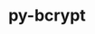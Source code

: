 ---
title: "py-bcrypt"
layout: cache
categories: [package, develop]
meta: {"compilers": ["gcc@=11.4.0", "gcc@=9.4.0", "oneapi@=2024.2.1"], "num_specs": 21, "num_specs_by_stack": {"e4s": 6, "e4s-neoverse-v2": 6, "e4s-neoverse_v1": 2, "e4s-oneapi": 6, "e4s-power": 1, "root": 21}, "oss": ["ubuntu20.04", "ubuntu22.04"], "platforms": ["linux"], "stacks": ["e4s", "e4s-neoverse-v2", "e4s-neoverse_v1", "e4s-oneapi", "e4s-power", "root"], "targets": ["neoverse_v1", "neoverse_v2", "ppc64le", "x86_64_v3"], "versions": ["3.2.0"]}
spec_details: [{"compiler": "gcc@=11.4.0", "hash": "23efqelsjondeetywii4xoa7mlxks2m7", "os": "ubuntu22.04", "platform": "linux", "size": "-", "stacks": ["e4s-neoverse-v2", "root"], "target": "neoverse_v2", "variants": ["build_system=python_pip"], "versions": ["3.2.0"]}, {"compiler": "oneapi@=2024.2.1", "hash": "2flzorddru76vugvemz7zbaekg47ghm3", "os": "ubuntu22.04", "platform": "linux", "size": "-", "stacks": ["e4s-oneapi", "root"], "target": "x86_64_v3", "variants": ["build_system=python_pip"], "versions": ["3.2.0"]}, {"compiler": "gcc@=11.4.0", "hash": "3udou6qaphvpvtgjvzu25icmo5qcjsfh", "os": "ubuntu22.04", "platform": "linux", "size": "-", "stacks": ["e4s", "root"], "target": "x86_64_v3", "variants": ["build_system=python_pip"], "versions": ["3.2.0"]}, {"compiler": "gcc@=11.4.0", "hash": "6dr6pg4fxqhknqj76seiuvamjzsiskvt", "os": "ubuntu22.04", "platform": "linux", "size": "-", "stacks": ["e4s-neoverse_v1", "root"], "target": "neoverse_v1", "variants": ["build_system=python_pip"], "versions": ["3.2.0"]}, {"compiler": "gcc@=11.4.0", "hash": "7f563rf2jkbv5uslh6vgjkem524uayd6", "os": "ubuntu22.04", "platform": "linux", "size": "-", "stacks": ["e4s-neoverse-v2", "root"], "target": "neoverse_v2", "variants": ["build_system=python_pip"], "versions": ["3.2.0"]}, {"compiler": "gcc@=11.4.0", "hash": "ad56mumhqj2yrduz257ffwsuhn5dognp", "os": "ubuntu22.04", "platform": "linux", "size": "-", "stacks": ["e4s-neoverse-v2", "root"], "target": "neoverse_v2", "variants": ["build_system=python_pip"], "versions": ["3.2.0"]}, {"compiler": "oneapi@=2024.2.1", "hash": "d62hhg7x372k37eqgu33uk6p6qq2x565", "os": "ubuntu22.04", "platform": "linux", "size": "-", "stacks": ["e4s-oneapi", "root"], "target": "x86_64_v3", "variants": ["build_system=python_pip"], "versions": ["3.2.0"]}, {"compiler": "gcc@=11.4.0", "hash": "dmg34odsafgvkeuh6x4wb6dnkejyos4n", "os": "ubuntu22.04", "platform": "linux", "size": "-", "stacks": ["e4s-neoverse-v2", "root"], "target": "neoverse_v2", "variants": ["build_system=python_pip"], "versions": ["3.2.0"]}, {"compiler": "oneapi@=2024.2.1", "hash": "fjpwirriipdrirpu5pniej53pljc7gee", "os": "ubuntu22.04", "platform": "linux", "size": "-", "stacks": ["e4s-oneapi", "root"], "target": "x86_64_v3", "variants": ["build_system=python_pip"], "versions": ["3.2.0"]}, {"compiler": "gcc@=11.4.0", "hash": "frneha5hzoyrywplfmt2wxflxnmbu7q2", "os": "ubuntu22.04", "platform": "linux", "size": "-", "stacks": ["e4s-neoverse_v1", "root"], "target": "neoverse_v1", "variants": ["build_system=python_pip"], "versions": ["3.2.0"]}, {"compiler": "gcc@=11.4.0", "hash": "gpi6agupzzumtl65dbd4xvqwp7o4h23o", "os": "ubuntu22.04", "platform": "linux", "size": "-", "stacks": ["e4s", "root"], "target": "x86_64_v3", "variants": ["build_system=python_pip"], "versions": ["3.2.0"]}, {"compiler": "gcc@=11.4.0", "hash": "j4jwyv4zuv5rcwcqu3j56zzepqetfaic", "os": "ubuntu22.04", "platform": "linux", "size": "-", "stacks": ["e4s", "root"], "target": "x86_64_v3", "variants": ["build_system=python_pip"], "versions": ["3.2.0"]}, {"compiler": "oneapi@=2024.2.1", "hash": "m5swfaeqn6kn3asooustrncmvi2jfbua", "os": "ubuntu22.04", "platform": "linux", "size": "-", "stacks": ["e4s-oneapi", "root"], "target": "x86_64_v3", "variants": ["build_system=python_pip"], "versions": ["3.2.0"]}, {"compiler": "gcc@=9.4.0", "hash": "mrjj7l7xl33427vg2u2c5znmwlxkxpp4", "os": "ubuntu20.04", "platform": "linux", "size": "-", "stacks": ["e4s-power", "root"], "target": "ppc64le", "variants": ["build_system=python_pip"], "versions": ["3.2.0"]}, {"compiler": "gcc@=11.4.0", "hash": "q5jprp63grmau5fbytxhpnvgn4kubmmr", "os": "ubuntu22.04", "platform": "linux", "size": "-", "stacks": ["e4s", "root"], "target": "x86_64_v3", "variants": ["build_system=python_pip"], "versions": ["3.2.0"]}, {"compiler": "oneapi@=2024.2.1", "hash": "qd5g6fuzlmeqq6diezxa6udg2mseif6m", "os": "ubuntu22.04", "platform": "linux", "size": "-", "stacks": ["e4s-oneapi", "root"], "target": "x86_64_v3", "variants": ["build_system=python_pip"], "versions": ["3.2.0"]}, {"compiler": "gcc@=11.4.0", "hash": "r67u6hnytp4thg2m2rdkxbudqygqg6pt", "os": "ubuntu22.04", "platform": "linux", "size": "-", "stacks": ["e4s", "root"], "target": "x86_64_v3", "variants": ["build_system=python_pip"], "versions": ["3.2.0"]}, {"compiler": "gcc@=11.4.0", "hash": "s4ihkbjcxkwzoazz6fidwydyz65wbwsz", "os": "ubuntu22.04", "platform": "linux", "size": "-", "stacks": ["e4s-neoverse-v2", "root"], "target": "neoverse_v2", "variants": ["build_system=python_pip"], "versions": ["3.2.0"]}, {"compiler": "gcc@=11.4.0", "hash": "uu37wlwwbiphrfal74gxjo4aims3ndw5", "os": "ubuntu22.04", "platform": "linux", "size": "-", "stacks": ["e4s-neoverse-v2", "root"], "target": "neoverse_v2", "variants": ["build_system=python_pip"], "versions": ["3.2.0"]}, {"compiler": "gcc@=11.4.0", "hash": "yslugjsfphaea5vhiyow4hffvee3tbpy", "os": "ubuntu22.04", "platform": "linux", "size": "-", "stacks": ["e4s", "root"], "target": "x86_64_v3", "variants": ["build_system=python_pip"], "versions": ["3.2.0"]}, {"compiler": "oneapi@=2024.2.1", "hash": "zs6krw7qvhx4mkw7itlgfgv6ifbabgpd", "os": "ubuntu22.04", "platform": "linux", "size": "-", "stacks": ["e4s-oneapi", "root"], "target": "x86_64_v3", "variants": ["build_system=python_pip"], "versions": ["3.2.0"]}]
---